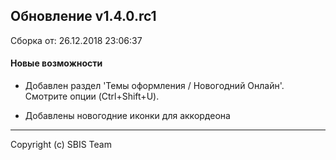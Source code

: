 ## Обновление v1.4.0.rc1

Сборка от: 26.12.2018 23:06:37

#### Новые возможности

* Добавлен раздел 'Темы оформления / Новогодний Онлайн'. Смотрите опции (Ctrl+Shift+U).

* Добавлены новогодние иконки для аккордеона

---

Copyright (c) SBIS Team